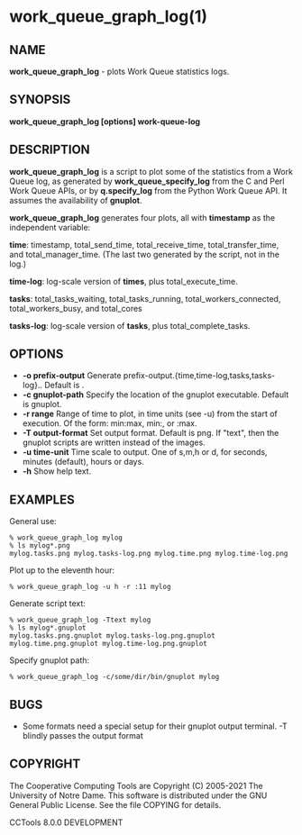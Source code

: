 






















# work_queue_graph_log(1)

## NAME
**work_queue_graph_log** - plots Work Queue statistics logs.

## SYNOPSIS
****work_queue_graph_log [options] work-queue-log****

## DESCRIPTION

**work_queue_graph_log** is a script to plot some of the statistics from a
Work Queue log, as generated by **work_queue_specify_log** from the C and Perl Work Queue APIs, or by
**q.specify_log** from the Python Work Queue API. It assumes the availability of
**gnuplot**.

**work_queue_graph_log** generates four plots, all with **timestamp** as
the independent variable:

**time**:
    timestamp, total_send_time, total_receive_time, total_transfer_time, and total_manager_time. (The last two generated by the script, not in the log.)

**time-log**:
    log-scale version of **times**, plus total_execute_time.

**tasks**:
    total_tasks_waiting, total_tasks_running, total_workers_connected, total_workers_busy, and total_cores

**tasks-log**:
    log-scale version of **tasks**, plus total_complete_tasks.

## OPTIONS

- **-o prefix-output** Generate prefix-output.{time,time-log,tasks,tasks-log}.<output-format>. Default is <work-queue-log>.
- **-c gnuplot-path** Specify the location of the gnuplot executable. Default is gnuplot.
- **-r range** Range of time to plot, in time units (see -u) from the start of execution. Of the form: min:max, min:, or :max.
- **-T output-format** Set output format. Default is png. If "text", then the gnuplot scripts are written instead of the images.
- **-u time-unit** Time scale to output. One of s,m,h or d, for seconds, minutes (default), hours or days.
- **-h** Show help text.


## EXAMPLES

General use:

```
% work_queue_graph_log mylog
% ls mylog*.png
mylog.tasks.png mylog.tasks-log.png mylog.time.png mylog.time-log.png
```

Plot up to the eleventh hour:

```
% work_queue_graph_log -u h -r :11 mylog

```
Generate script text:

```
% work_queue_graph_log -Ttext mylog
% ls mylog*.gnuplot
mylog.tasks.png.gnuplot mylog.tasks-log.png.gnuplot mylog.time.png.gnuplot mylog.time-log.png.gnuplot
```

Specify gnuplot path:

```
% work_queue_graph_log -c/some/dir/bin/gnuplot mylog
```

## BUGS


- Some formats need a special setup for their gnuplot output terminal. -T blindly passes the output format


## COPYRIGHT

The Cooperative Computing Tools are Copyright (C) 2005-2021 The University of Notre Dame.  This software is distributed under the GNU General Public License.  See the file COPYING for details.

CCTools 8.0.0 DEVELOPMENT
